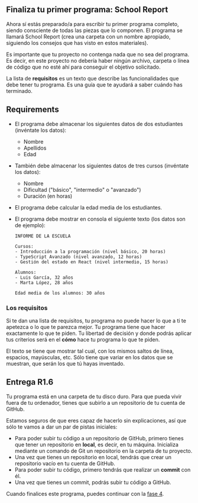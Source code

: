 ## Finaliza tu primer programa: School Report

Ahora sí estás preparado/a para escribir tu primer programa completo, siendo consciente de todas las piezas que lo componen. El programa se llamará School Report (crea una carpeta con un nombre apropiado, siguiendo los consejos que has visto en estos materiales).

Es importante que tu proyecto no contenga nada que no sea del programa. Es decir, en este proyecto no debería haber ningún archivo, carpeta o línea de código que no esté ahí para conseguir el objetivo solicitado.

La lista de **requisitos** es un texto que describe las funcionalidades que debe tener tu programa. Es una guía que te ayudará a saber cuándo has terminado.

## Requirements

- El programa debe almacenar los siguientes datos de dos estudiantes (invéntate los datos):

  - Nombre
  - Apellidos
  - Edad

- También debe almacenar los siguientes datos de tres cursos (invéntate los datos):

  - Nombre
  - Dificultad ("básico", "intermedio" o "avanzado")
  - Duración (en horas)

- El programa debe calcular la edad media de los estudiantes.

- El programa debe mostrar en consola el siguiente texto (los datos son de ejemplo):

  ```
  INFORME DE LA ESCUELA

  Cursos:
  - Introducción a la programación (nivel básico, 20 horas)
  - TypeScript Avanzado (nivel avanzado, 12 horas)
  - Gestión del estado en React (nivel intermedio, 15 horas)

  Alumnos:
  - Luis García, 32 años
  - Marta López, 28 años

  Edad media de los alumnos: 30 años
  ```

<div class="featured">
  <h3>Los requisitos</h3>
  
  <p>Si te dan una lista de requisitos, tu programa no puede hacer lo que a ti te apetezca o lo que te parezca mejor. Tu programa tiene que hacer exactamente lo que te piden. Tu libertad de decisión y donde podrás aplicar tus criterios será en el <strong>cómo</strong> hace tu programa lo que te piden.</p>

  <p>El texto se tiene que mostrar tal cual, con los mismos saltos de línea, espacios, mayúsculas, etc. Sólo tiene que variar en los datos que se muestran, que serán los que tú hayas inventado.</p>
</div>

## Entrega R1.6

Tu programa está en una carpeta de tu disco duro. Para que pueda vivir fuera de tu ordenador, tienes que subirlo a un repositorio de tu cuenta de GitHub.

Estamos seguros de que eres capaz de hacerlo sin explicaciones, así que sólo te vamos a dar un par de pistas iniciales:

- Para poder subir tu código a un repositorio de GitHub, primero tienes que tener un repositorio en **local**, es decir, en tu máquina. Inicializa mediante un comando de Git un repositorio en la carpeta de tu proyecto.
- Una vez que tienes un repositorio en local, tendrás que crear un repositorio vacío en tu cuenta de GitHub.
- Para poder subir tu código, primero tendrás que realizar un **commit** con él.
- Una vez que tienes un commit, podrás subir tu código a GitHub.

Cuando finalices este programa, puedes continuar con la <a href="/challenge1/entorno-de-desarrollo">fase 4</a>.
